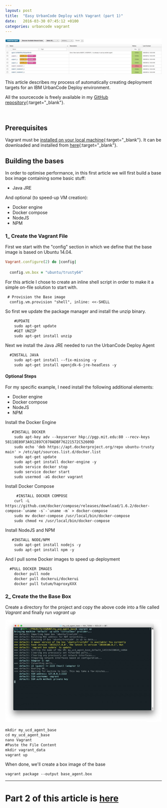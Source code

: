 ```yaml
---
layout: post
title:  "Easy UrbanCode Deploy with Vagrant (part 1)"
date:   2016-03-30 07:45:12 +0100
categories: urbancode vagrant
---
```

![header](/assets/vagrant_article_header.jpg)


This article describes my process of automatically creating deployment targets for an IBM UrbanCode Deploy environment.

All the sourcecode is freely available in my [GitHub repository](https://github.com/niklaushirt/UrbanCode_Vagrant){:target="_blank"}.

<br>


## Prerequisites
Vagrant must be [installed on your local machine](https://www.vagrantup.com/docs/getting-started/index.html){:target="_blank"}. 
It can be downloaded and installed from [here](https://www.vagrantup.com/downloads.html){:target="_blank"}.


## Building the bases

In order to optimise performance, in this first article we will first build a base box image containing some basic stuff:

* Java JRE

And optional (to speed-up VM creation):

* Docker engine
* Docker compose
* NodeJS
* NPM

### 1_ Create the Vagrant File


First we start with the "config" section in which we define that the base image is based on Ubuntu 14.04.

```ruby
Vagrant.configure(2) do |config|
 
  config.vm.box = "ubuntu/trusty64"
```

For this article I chose to create an inline shell script in order to make it a simple on-file solution to start with.

```shell
 # Provision the Base image
  config.vm.provision "shell", inline: <<-SHELL
```

So first we update the package manager and install the unzip binary.

```shell
    #UPDATE    
    sudo apt-get update
    #GET UNZIP
    sudo apt-get install unzip
```

Next we install the Java JRE needed to run the UrbanCode Deploy Agent

```shell
  #INSTALL JAVA
    sudo apt-get install --fix-missing -y
    sudo apt-get install openjdk-6-jre-headless -y
```


#### Optional Steps

For my specific example, I need install the following additional elements:

* Docker engine
* Docker compose
* NodeJS
* NPM

Install the Docker Engine

```shell
   #INSTALL DOCKER
    sudo apt-key adv --keyserver hkp://pgp.mit.edu:80 --recv-keys 58118E89F3A912897C070ADBF76221572C52609D
    sudo echo 'deb https://apt.dockerproject.org/repo ubuntu-trusty main' > /etc/apt/sources.list.d/docker.list
    sudo apt-get update
    sudo apt-get install docker-engine -y
    sudo service docker stop
    sudo service docker start
    sudo usermod -aG docker vagrant
```



Install Docker Compose

```shell
     #INSTALL DOCKER COMPOSE
    curl -L https://github.com/docker/compose/releases/download/1.6.2/docker-compose-`uname -s`-`uname -m` > docker-compose
    sudo mv docker-compose /usr/local/bin/docker-compose
    sudo chmod +x /usr/local/bin/docker-compose
```


Install NodeJS and NPM

```shell
   #INSTALL NODE/NPM
    sudo apt-get install nodejs -y
    sudo apt-get install npm -y
```


And I pull some Docker images to speed up deployment

```shell
  #PULL DOCKER IMAGES
    docker pull node
    docker pull dockerui/dockerui
    docker pull tutum/haproxyXXX
```




### 2_ Create the the Base Box

Create a directory for the project and copy the above code into a file called *Vagrant* and finally run *vagrant up*

![terminal build](/assets/vagrant_Base_build.jpg)

```shell
mkdir my_ucd_agent_base
cd my_ucd_agent_base
nano Vagrant
#Paste the File Content
mkdir vagrant_data
vagrant up
```

   

When done, we'll create a box image of the base

```shell
vagrant package --output base_agent.box
```  
   

---

# Part 2 of this article is [here](http://niklaushirt.github.io/urbancode/vagrant/2016/03/30/vagrant_ucd_part2.html) 









